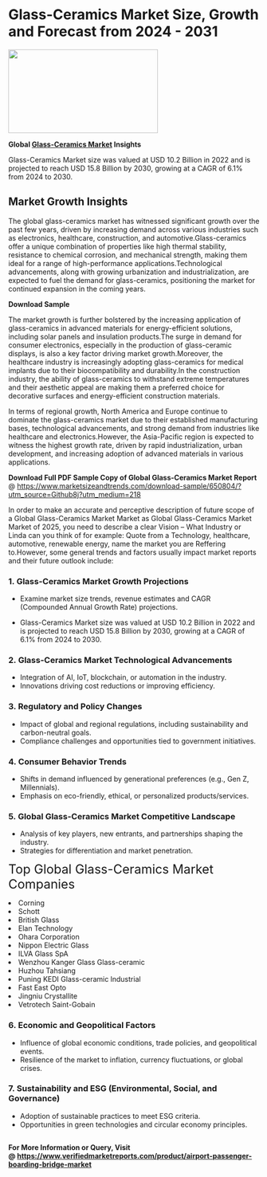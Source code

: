 <H1>Glass-Ceramics Market Size, Growth and Forecast from 2024 - 2031</H1><img class="aligncenter size-medium wp-image-584254" src="https://thirdeyenews.in/wp-content/uploads/2024/09/Global-Market-Research-300x168.jpeg" alt="" width="300" height="168" /><p><strong>Global&nbsp;<a href="https://www.marketsizeandtrends.com/download-sample/650804/?utm_source=Github8j?utm_medium=218">Glass-Ceramics Market</a> Insights</strong></p><p>Glass-Ceramics Market size was valued at USD 10.2 Billion in 2022 and is projected to reach USD 15.8 Billion by 2030, growing at a CAGR of 6.1% from 2024 to 2030.</p><p><h2>Market Growth Insights</h2> <p>The global glass-ceramics market has witnessed significant growth over the past few years, driven by increasing demand across various industries such as electronics, healthcare, construction, and automotive.Glass-ceramics offer a unique combination of properties like high thermal stability, resistance to chemical corrosion, and mechanical strength, making them ideal for a range of high-performance applications.Technological advancements, along with growing urbanization and industrialization, are expected to fuel the demand for glass-ceramics, positioning the market for continued expansion in the coming years.</p> <p><strong>Download Sample</strong></p> <p>The market growth is further bolstered by the increasing application of glass-ceramics in advanced materials for energy-efficient solutions, including solar panels and insulation products.The surge in demand for consumer electronics, especially in the production of glass-ceramic displays, is also a key factor driving market growth.Moreover, the healthcare industry is increasingly adopting glass-ceramics for medical implants due to their biocompatibility and durability.In the construction industry, the ability of glass-ceramics to withstand extreme temperatures and their aesthetic appeal are making them a preferred choice for decorative surfaces and energy-efficient construction materials.</p> <p>In terms of regional growth, North America and Europe continue to dominate the glass-ceramics market due to their established manufacturing bases, technological advancements, and strong demand from industries like healthcare and electronics.However, the Asia-Pacific region is expected to witness the highest growth rate, driven by rapid industrialization, urban development, and increasing adoption of advanced materials in various applications.</p> <p><span class=""><strong>Download Full PDF Sample Copy of Global Glass-Ceramics Market Report</strong> @ <a href="https://www.marketsizeandtrends.com/download-sample/650804/?utm_source=Github8j?utm_medium=218" target="_blank">https://www.marketsizeandtrends.com/download-sample/650804/?utm_source=Github8j?utm_medium=218</a></span></p><p>In order to make an accurate and perceptive description of future scope of a Global&nbsp;Glass-Ceramics Market Market as Global&nbsp;Glass-Ceramics Market Market of 2025, you need to describe a clear Vision &ndash; What Industry or Linda can you think of for example: Quote from a Technology, healthcare, automotive, renewable energy, name the market you are Reffering to.However, some general trends and factors usually impact market reports and their future outlook include:</p><h3>1.&nbsp;<strong>Glass-Ceramics Market Growth Projections</strong></h3><ul><li>Examine market size trends, revenue estimates and CAGR (Compounded Annual Growth Rate) projections.</li><li><p>Glass-Ceramics Market size was valued at USD 10.2 Billion in 2022 and is projected to reach USD 15.8 Billion by 2030, growing at a CAGR of 6.1% from 2024 to 2030.</p></li></ul><h3>2.&nbsp;<strong>Glass-Ceramics Market Technological Advancements</strong></h3><ul><li>Integration of AI, IoT, blockchain, or automation in the industry.</li><li>Innovations driving cost reductions or improving efficiency.</li></ul><h3>3.&nbsp;<strong>Regulatory and Policy Changes</strong></h3><ul><li>Impact of global and regional regulations, including sustainability and carbon-neutral goals.</li><li>Compliance challenges and opportunities tied to government initiatives.</li></ul><h3>4.&nbsp;<strong>Consumer Behavior Trends</strong></h3><ul><li>Shifts in demand influenced by generational preferences (e.g., Gen Z, Millennials).</li><li>Emphasis on eco-friendly, ethical, or personalized products/services.</li></ul><h3>5.&nbsp;<strong>Global Glass-Ceramics Market Competitive Landscape</strong></h3><ul><li>Analysis of key players, new entrants, and partnerships shaping the industry.</li><li>Strategies for differentiation and market penetration.</li></ul><p data-pm-slice="1 1 []"><span style="color: inherit; font-family: inherit; font-size: 25px;">Top Global Glass-Ceramics Market Companies</span></p><div class="" data-test-id=""><p><li>Corning</li><li> Schott</li><li> British Glass</li><li> Elan Technology</li><li> Ohara Corporation</li><li> Nippon Electric Glass</li><li> ILVA Glass SpA</li><li> Wenzhou Kanger Glass Glass-ceramic</li><li> Huzhou Tahsiang</li><li> Puning KEDI Glass-ceramic lndustrial</li><li> Fast East Opto</li><li> Jingniu Crystallite</li><li> Vetrotech Saint-Gobain</li></p></div><h3>6.&nbsp;<strong>Economic and Geopolitical Factors</strong></h3><ul><li>Influence of global economic conditions, trade policies, and geopolitical events.</li><li>Resilience of the market to inflation, currency fluctuations, or global crises.</li></ul><h3>7.&nbsp;<strong>Sustainability and ESG (Environmental, Social, and Governance)</strong></h3><ul><li>Adoption of sustainable practices to meet ESG criteria.</li><li>Opportunities in green technologies and circular economy principles.</li></ul><h2><strong style="font-size: 14px;">For More Information or Query, Visit @&nbsp;</strong><a style="background-color: #ffffff; font-size: 14px;" href="https://www.marketsizeandtrends.com/report/glass-ceramics-market/" target="_blank">https://www.verifiedmarketreports.com/product/airport-passenger-boarding-bridge-market</a></h2>